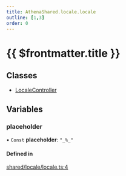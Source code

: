 ```yaml
---
title: AthenaShared.locale.locale
outline: [1,3]
order: 0
---
```


# {{ $frontmatter.title }}


## Classes

- [LocaleController](../classes/shared_locale_locale_LocaleController.md)

## Variables

### placeholder

• `Const` **placeholder**: ``"_%_"``

#### Defined in

[shared/locale/locale.ts:4](https://github.com/Stuyk/altv-athena/blob/492641c/src/core/shared/locale/locale.ts#L4)

